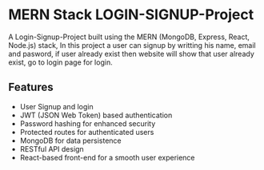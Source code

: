 # MERN Stack LOGIN-SIGNUP-Project

A Login-Signup-Project built using the MERN (MongoDB, Express, React, Node.js) stack, In this project a user can signup by writting his name, email and pasword, if user already exist then website will show that user already exist, go to login page for login. 

## Features

- User Signup and login
- JWT (JSON Web Token) based authentication
- Password hashing for enhanced security
- Protected routes for authenticated users
- MongoDB for data persistence
- RESTful API design
- React-based front-end for a smooth user experience
